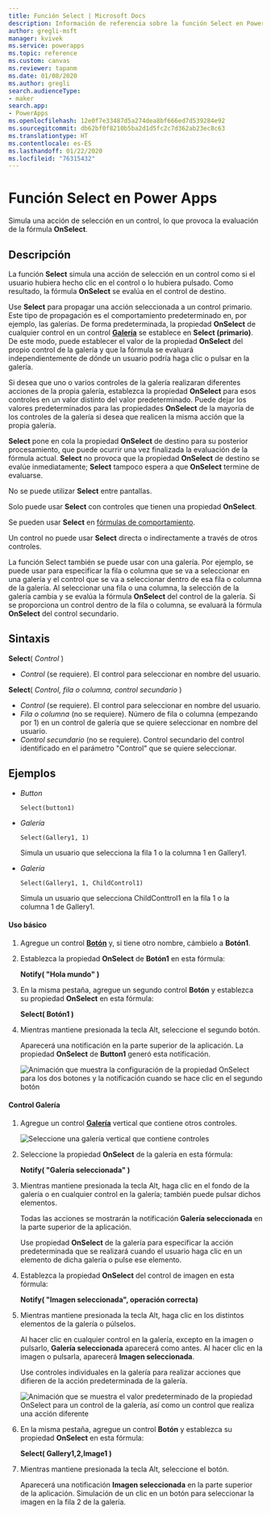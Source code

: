 ```yaml
---
title: Función Select | Microsoft Docs
description: Información de referencia sobre la función Select en Power Apps, incluida la sintaxis
author: gregli-msft
manager: kvivek
ms.service: powerapps
ms.topic: reference
ms.custom: canvas
ms.reviewer: tapanm
ms.date: 01/08/2020
ms.author: gregli
search.audienceType:
- maker
search.app:
- PowerApps
ms.openlocfilehash: 12e0f7e33487d5a274dea8bf666ed7d539284e92
ms.sourcegitcommit: db62bf0f8210b5ba2d1d5fc2c7d362ab23ec8c63
ms.translationtype: HT
ms.contentlocale: es-ES
ms.lasthandoff: 01/22/2020
ms.locfileid: "76315432"
---
```

# <a name="select-function-in-power-apps"></a>Función Select en Power Apps
Simula una acción de selección en un control, lo que provoca la evaluación de la fórmula **OnSelect**.

## <a name="description"></a>Descripción
La función **Select** simula una acción de selección en un control como si el usuario hubiera hecho clic en el control o lo hubiera pulsado. Como resultado, la fórmula **OnSelect** se evalúa en el control de destino.

Use **Select** para propagar una acción seleccionada a un control primario. Este tipo de propagación es el comportamiento predeterminado en, por ejemplo, las galerías. De forma predeterminada, la propiedad **OnSelect** de cualquier control en un control **[Galería](../controls/control-gallery.md)** se establece en **Select (primario)**. De este modo, puede establecer el valor de la propiedad **OnSelect** del propio control de la galería y que la fórmula se evaluará independientemente de dónde un usuario podría haga clic o pulsar en la galería.

Si desea que uno o varios controles de la galería realizaran diferentes acciones de la propia galería, establezca la propiedad **OnSelect** para esos controles en un valor distinto del valor predeterminado. Puede dejar los valores predeterminados para las propiedades **OnSelect** de la mayoría de los controles de la galería si desea que realicen la misma acción que la propia galería.

**Select** pone en cola la propiedad **OnSelect** de destino para su posterior procesamiento, que puede ocurrir una vez finalizada la evaluación de la fórmula actual. **Select** no provoca que la propiedad **OnSelect** de destino se evalúe inmediatamente; **Select** tampoco espera a que **OnSelect** termine de evaluarse.

No se puede utilizar **Select** entre pantallas.

Solo puede usar **Select** con controles que tienen una propiedad **OnSelect**.

Se pueden usar **Select** en [fórmulas de comportamiento](../working-with-formulas-in-depth.md).

Un control no puede usar **Select** directa o indirectamente a través de otros controles.

La función Select también se puede usar con una galería. Por ejemplo, se puede usar para especificar la fila o columna que se va a seleccionar en una galería y el control que se va a seleccionar dentro de esa fila o columna de la galería. Al seleccionar una fila o una columna, la selección de la galería cambia y se evalúa la fórmula **OnSelect** del control de la galería. Si se proporciona un control dentro de la fila o columna, se evaluará la fórmula **OnSelect** del control secundario. 

## <a name="syntax"></a>Sintaxis
**Select**( *Control* )

* *Control* (se requiere).  El control para seleccionar en nombre del usuario.

**Select**( *Control, fila o columna, control secundario* )

- *Control* (se requiere). El control para seleccionar en nombre del usuario.
- *Fila o columna* (no se requiere). Número de fila o columna (empezando por 1) en un control de galería que se quiere seleccionar en nombre del usuario.
- *Control secundario* (no se requiere). Control secundario del control identificado en el parámetro "Control" que se quiere seleccionar. 

## <a name="examples"></a>Ejemplos

- *Button*

    ```Select(button1)```

- *Galería* 

    ```Select(Gallery1, 1)```

    Simula un usuario que selecciona la fila 1 o la columna 1 en Gallery1. 

- *Galería* 

    ```Select(Gallery1, 1, ChildControl1)```

    Simula un usuario que selecciona ChildConttrol1 en la fila 1 o la columna 1 de Gallery1.

#### <a name="basic-usage"></a>Uso básico

1. Agregue un control **[Botón](../controls/control-button.md)** y, si tiene otro nombre, cámbielo a **Botón1**.

1. Establezca la propiedad **OnSelect** de **Botón1** en esta fórmula:

    **Notify( "Hola mundo" )**

1. En la misma pestaña, agregue un segundo control **Botón** y establezca su propiedad **OnSelect** en esta fórmula:

    **Select( Botón1 )**

1. Mientras mantiene presionada la tecla Alt, seleccione el segundo botón.

    Aparecerá una notificación en la parte superior de la aplicación. La propiedad **OnSelect** de **Button1** generó esta notificación.

    ![Animación que muestra la configuración de la propiedad OnSelect para los dos botones y la notificación cuando se hace clic en el segundo botón](media/function-select/basic-select.gif)

#### <a name="gallery-control"></a>Control Galería

1. Agregue un control **[Galería](../controls/control-gallery.md)** vertical que contiene otros controles.

    ![Seleccione una galería vertical que contiene controles](media/function-select/select-gallery.png)

2. Seleccione la propiedad **OnSelect** de la galería en esta fórmula:
 
    **Notify( "Galería seleccionada" )**

3. Mientras mantiene presionada la tecla Alt, haga clic en el fondo de la galería o en cualquier control en la galería; también puede pulsar dichos elementos.

    Todas las acciones se mostrarán la notificación **Galería seleccionada** en la parte superior de la aplicación.

    Use propiedad **OnSelect** de la galería para especificar la acción predeterminada que se realizará cuando el usuario haga clic en un elemento de dicha galería o pulse ese elemento.

5. Establezca la propiedad **OnSelect** del control de imagen en esta fórmula:

    **Notify( "Imagen seleccionada", operación correcta)**

6. Mientras mantiene presionada la tecla Alt, haga clic en los distintos elementos de la galería o púlselos.

    Al hacer clic en cualquier control en la galería, excepto en la imagen o pulsarlo, **Galería seleccionada** aparecerá como antes. Al hacer clic en la imagen o pulsarla, aparecerá **Imagen seleccionada**.
 
    Use controles individuales en la galería para realizar acciones que difieren de la acción predeterminada de la galería.

    ![Animación que se muestra el valor predeterminado de la propiedad OnSelect para un control de la galería, así como un control que realiza una acción diferente](media/function-select/gallery-select.gif)

7. En la misma pestaña, agregue un control **Botón** y establezca su propiedad **OnSelect** en esta fórmula:

    **Select( Gallery1,2,Image1 )**

8. Mientras mantiene presionada la tecla Alt, seleccione el botón.
   
     Aparecerá una notificación **Imagen seleccionada** en la parte superior de la aplicación. Simulación de un clic en un botón para seleccionar la imagen en la fila 2 de la galería.  

